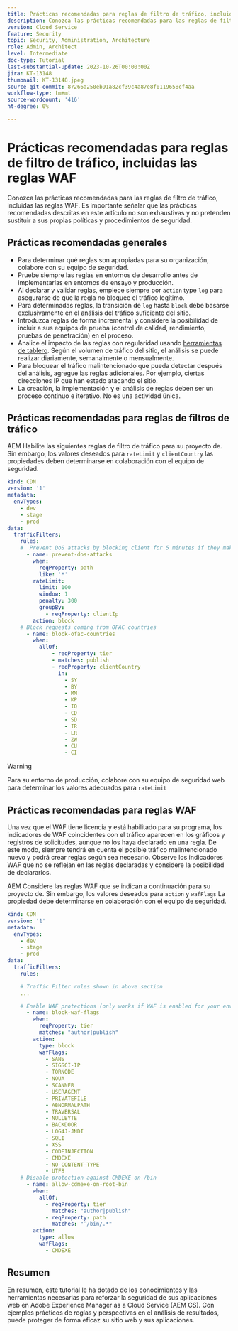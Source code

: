 ```yaml
---
title: Prácticas recomendadas para reglas de filtro de tráfico, incluidas las reglas WAF
description: Conozca las prácticas recomendadas para las reglas de filtro de tráfico, incluidas las reglas WAF.
version: Cloud Service
feature: Security
topic: Security, Administration, Architecture
role: Admin, Architect
level: Intermediate
doc-type: Tutorial
last-substantial-update: 2023-10-26T00:00:00Z
jira: KT-13148
thumbnail: KT-13148.jpeg
source-git-commit: 87266a250eb91a82cf39c4a87e8f0119658cf4aa
workflow-type: tm+mt
source-wordcount: '416'
ht-degree: 0%

---
```



# Prácticas recomendadas para reglas de filtro de tráfico, incluidas las reglas WAF

Conozca las prácticas recomendadas para las reglas de filtro de tráfico, incluidas las reglas WAF. Es importante señalar que las prácticas recomendadas descritas en este artículo no son exhaustivas y no pretenden sustituir a sus propias políticas y procedimientos de seguridad.

## Prácticas recomendadas generales

- Para determinar qué reglas son apropiadas para su organización, colabore con su equipo de seguridad.
- Pruebe siempre las reglas en entornos de desarrollo antes de implementarlas en entornos de ensayo y producción.
- Al declarar y validar reglas, empiece siempre por `action` type `log` para asegurarse de que la regla no bloquee el tráfico legítimo.
- Para determinadas reglas, la transición de `log` hasta `block` debe basarse exclusivamente en el análisis del tráfico suficiente del sitio.
- Introduzca reglas de forma incremental y considere la posibilidad de incluir a sus equipos de prueba (control de calidad, rendimiento, pruebas de penetración) en el proceso.
- Analice el impacto de las reglas con regularidad usando [herramientas de tablero](https://github.com/adobe/AEMCS-CDN-Log-Analysis-ELK-Tool). Según el volumen de tráfico del sitio, el análisis se puede realizar diariamente, semanalmente o mensualmente.
- Para bloquear el tráfico malintencionado que pueda detectar después del análisis, agregue las reglas adicionales. Por ejemplo, ciertas direcciones IP que han estado atacando el sitio.
- La creación, la implementación y el análisis de reglas deben ser un proceso continuo e iterativo. No es una actividad única.

## Prácticas recomendadas para reglas de filtros de tráfico

AEM Habilite las siguientes reglas de filtro de tráfico para su proyecto de. Sin embargo, los valores deseados para `rateLimit` y `clientCountry` las propiedades deben determinarse en colaboración con el equipo de seguridad.

```yaml
kind: CDN
version: '1'
metadata:
  envTypes:
    - dev
    - stage
    - prod
data:
  trafficFilters:
    rules:
    #  Prevent DoS attacks by blocking client for 5 minutes if they make more than 100 requests in 1 second.
      - name: prevent-dos-attacks
        when:
          reqProperty: path
          like: '*'
        rateLimit:
          limit: 100
          window: 1
          penalty: 300
          groupBy:
            - reqProperty: clientIp
        action: block
    # Block requests coming from OFAC countries
      - name: block-ofac-countries
        when:
          allOf:
              - reqProperty: tier
              - matches: publish
              - reqProperty: clientCountry
                in:
                  - SY
                  - BY
                  - MM
                  - KP
                  - IQ
                  - CD
                  - SD
                  - IR
                  - LR
                  - ZW
                  - CU
                  - CI
```

>[!WARNING]
>
>Para su entorno de producción, colabore con su equipo de seguridad web para determinar los valores adecuados para `rateLimit`

## Prácticas recomendadas para reglas WAF

Una vez que el WAF tiene licencia y está habilitado para su programa, los indicadores de WAF coincidentes con el tráfico aparecen en los gráficos y registros de solicitudes, aunque no los haya declarado en una regla. De este modo, siempre tendrá en cuenta el posible tráfico malintencionado nuevo y podrá crear reglas según sea necesario. Observe los indicadores WAF que no se reflejan en las reglas declaradas y considere la posibilidad de declararlos.

AEM Considere las reglas WAF que se indican a continuación para su proyecto de. Sin embargo, los valores deseados para `action` y `wafFlags` La propiedad debe determinarse en colaboración con el equipo de seguridad.

```yaml
kind: CDN
version: '1'
metadata:
  envTypes:
    - dev
    - stage
    - prod
data:
  trafficFilters:
    rules:

    # Traffic Filter rules shown in above section
    ...

    # Enable WAF protections (only works if WAF is enabled for your environment)
      - name: block-waf-flags
        when:
          reqProperty: tier
          matches: "author|publish"
        action:
          type: block
          wafFlags:
            - SANS
            - SIGSCI-IP
            - TORNODE
            - NOUA
            - SCANNER
            - USERAGENT
            - PRIVATEFILE
            - ABNORMALPATH
            - TRAVERSAL
            - NULLBYTE
            - BACKDOOR
            - LOG4J-JNDI
            - SQLI
            - XSS
            - CODEINJECTION
            - CMDEXE
            - NO-CONTENT-TYPE
            - UTF8
    # Disable protection against CMDEXE on /bin
      - name: allow-cdmexe-on-root-bin
        when:
          allOf:
            - reqProperty: tier
              matches: "author|publish"
            - reqProperty: path
              matches: "^/bin/.*"
        action:
          type: allow
          wafFlags:
            - CMDEXE
```

## Resumen

En resumen, este tutorial le ha dotado de los conocimientos y las herramientas necesarias para reforzar la seguridad de sus aplicaciones web en Adobe Experience Manager as a Cloud Service (AEM CS). Con ejemplos prácticos de reglas y perspectivas en el análisis de resultados, puede proteger de forma eficaz su sitio web y sus aplicaciones.
